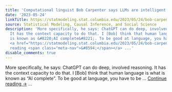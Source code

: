 ```yaml
---
title: 'Computational linguist Bob Carpenter says LLMs are intelligent.  Here’s why:'
date: '2023-05-24'
linkTitle: https://statmodeling.stat.columbia.edu/2023/05/24/bob-carpenter-says-llms-are-intelligent/
source: Statistical Modeling, Causal Inference, and Social Science
description: 'More specifically, he says: ChatGPT can do deep, involved reasoning.
  It has the context capacity to do that. I [Bob] think that human language is what
  is known as &#8220;AI complete&#8221;. To be good at language, you have to be &#8230;
  <a href="https://statmodeling.stat.columbia.edu/2023/05/24/bob-carpenter-says-llms-are-intelligent/">Continue
  reading <span class="meta-nav">&#8594;</span></a> ...'
disable_comments: true
---
```

More specifically, he says: ChatGPT can do deep, involved reasoning. It has the context capacity to do that. I [Bob] think that human language is what is known as &#8220;AI complete&#8221;. To be good at language, you have to be &#8230; <a href="https://statmodeling.stat.columbia.edu/2023/05/24/bob-carpenter-says-llms-are-intelligent/">Continue reading <span class="meta-nav">&#8594;</span></a> ...